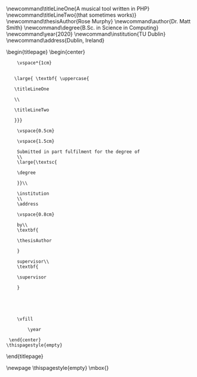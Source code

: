 \newcommand\titleLineOne{A musical tool written in PHP}
\newcommand\titleLineTwo{(that sometimes works)}
\newcommand\thesisAuthor{Rose Murphy}
\newcommand\author{Dr. Matt Smith}
\newcommand\degree{B.Sc. in Science in Computing}
\newcommand\year{2020}
\newcommand\institution{TU Dublin}
\newcommand\address{Dublin, Ireland}

\begin{titlepage}
    \begin{center}
    
        \vspace*{1cm}
        

       \large{ \textbf{ \uppercase{

       \titleLineOne

       \\

       \titleLineTwo

       }}}
        
        \vspace{0.5cm}
        
        \vspace{1.5cm}
 
        Submitted in part fulfilment for the degree of
        \\
        \large{\textsc{
        
        \degree
        
        }}\\
        
        \institution
        \\
        \address
        
        \vspace{0.8cm}        
         
        by\\
        \textbf{
        
        \thesisAuthor
        
        }
        
        supervisor\\
        \textbf{

        \supervisor
        
        }

       

        
        
        \vfill
  
            \year

     \end{center}
    \thispagestyle{empty}
\end{titlepage} 

\newpage
\thispagestyle{empty}
\mbox{}
